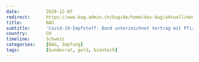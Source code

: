```yaml
---
date:          2020-12-07
redirect:      https://www.bag.admin.ch/bag/de/home/das-bag/aktuell/medienmitteilungen.msg-id-81495.html
title:         BAG
subtitle:      'Covid-19-Impfstoff: Bund unterzeichnet Vertrag mit Pfizer'
country:       CH
timeline:      Schweiz
categories:    [BAG, Impfung]
tags:          [bundesrat, geld, biontech]
---
```

